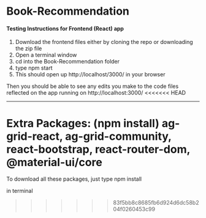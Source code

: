 # Book-Recommendation

#### Testing Instructions for Frontend (React) app
1. Download the frontend files either by cloning the repo or downloading the zip file
2. Open a terminal window
3. cd into the Book-Recommendation folder
4. type npm start
5. This should open up http://localhost/3000/ in your browser 

Then you should be able to see any edits you make to the code files reflected on the app running on http://localhost:3000/ 
<<<<<<< HEAD

_______________________________________________________________________________________________________

Extra Packages: (npm install) ag-grid-react, ag-grid-community, react-bootstrap, react-router-dom, @material-ui/core
=======
To download all these packages, just type 
npm install 

in terminal
>>>>>>> 83f5bb8c8685fb6d924d6dc58b204f0260453c99

